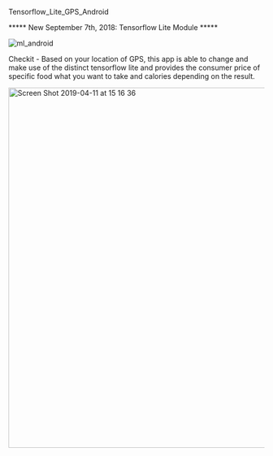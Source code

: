 Tensorflow_Lite_GPS_Android

***** New September 7th, 2018: Tensorflow Lite Module *****

![ml_android](https://user-images.githubusercontent.com/42028366/55934251-f0567f00-5c6a-11e9-9e82-b0632377a42b.png)


Checkit - Based on your location of GPS, this app is able to change and make use of the distinct tensorflow lite and provides the consumer price of specific food what you want to take and calories depending on the result.

<img width="709" alt="Screen Shot 2019-04-11 at 15 16 36" src="https://user-images.githubusercontent.com/42028366/55935202-f4d06700-5c6d-11e9-8113-e3acf58778ab.png">


